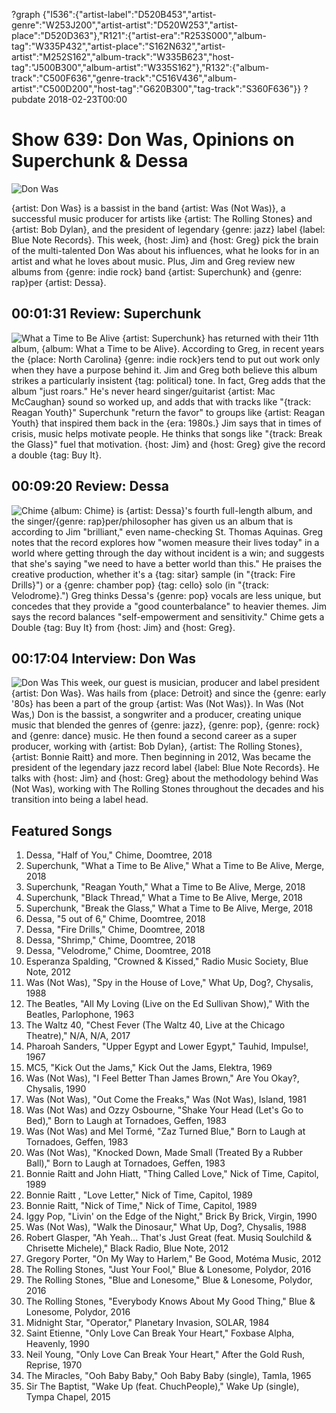 ?graph {"I536":{"artist-label":"D520B453","artist-genre":"W253J200","artist-artist":"D520W253","artist-place":"D520D363"},"R121":{"artist-era":"R253S000","album-tag":"W335P432","artist-place":"S162N632","artist-artist":"M252S162","album-track":"W335B623","host-tag":"J500B300","album-artist":"W335S162"},"R132":{"album-track":"C500F636","genre-track":"C516V436","album-artist":"C500D200","host-tag":"G620B300","tag-track":"S360F636"}}
?pubdate 2018-02-23T00:00

# Show 639: Don Was, Opinions on Superchunk & Dessa

![Don Was](https://sound-images.s3.amazonaws.com/images/2018/don_was.jpg)

{artist: Don Was} is a bassist in the band {artist: Was (Not Was)}, a successful music producer for artists like {artist: The Rolling Stones} and {artist: Bob Dylan}, and the president of legendary {genre: jazz} label {label: Blue Note Records}. This week, {host: Jim} and {host: Greg} pick the brain of the multi-talented Don Was about his influences, what he looks for in an artist and what he loves about music. Plus, Jim and Greg review new albums from {genre: indie rock} band {artist: Superchunk} and {genre: rap}per {artist: Dessa}.


## 00:01:31 Review: Superchunk
![What a Time to Be Alive](http://is5.mzstatic.com/image/thumb/Music118/v4/f5/f8/db/f5f8db95-3cbf-8670-b2dc-18bc56ab7bcb/source/600x600bb.jpg "3647724/1298680293")
{artist: Superchunk} has returned with their 11th album, {album: What a Time to be Alive}. According to Greg, in recent years the {place: North Carolina} {genre: indie rock}ers tend to put out work only when they have a purpose behind it. Jim and Greg both believe this album strikes a particularly insistent {tag: political} tone. In fact, Greg adds that the album "just roars." He's never heard singer/guitarist {artist: Mac McCaughan} sound so worked up, and adds that with tracks like "{track: Reagan Youth}" Superchunk "return the favor" to groups like {artist: Reagan Youth} that inspired them back in the {era: 1980s.} Jim says that in times of crisis, music helps motivate people. He thinks that songs like "{track: Break the Glass}" fuel that motivation. {host: Jim} and {host: Greg} give the record a double {tag: Buy It}.

## 00:09:20 Review: Dessa
![Chime](http://is5.mzstatic.com/image/thumb/Music111/v4/71/4d/d2/714dd281-f653-6571-9cfd-8ae60c607b1a/source/600x600bb.jpg "281439497/1322884136")
{album: Chime} is {artist: Dessa}'s fourth full-length album, and the singer/{genre: rap}per/philosopher has given us an album that is according to Jim "brilliant," even name-checking St. Thomas Aquinas. Greg notes that the record explores how "women measure their lives today" in a world where getting through the day without incident is a win; and suggests that she's saying "we need to have a better world than this." He praises the creative production, whether it's a {tag: sitar} sample (in "{track: Fire Drills}") or a {genre: chamber pop} {tag: cello} solo (in "{track: Velodrome}.") Greg thinks Dessa's {genre: pop} vocals are less unique, but concedes that they provide a "good counterbalance" to heavier themes. Jim says the record balances "self-empowerment and sensitivity." Chime gets a Double {tag: Buy It} from {host: Jim} and {host: Greg}.

## 00:17:04 Interview: Don Was
![Don Was](https://sound-images.s3.amazonaws.com/images/2018/don_was_2.jpg)
This week, our guest is musician, producer and label president {artist: Don Was}. Was hails from {place: Detroit} and since the {genre: early '80s} has been a part of the group {artist: Was (Not Was)}. In Was (Not Was,) Don is the bassist, a songwriter and a producer, creating unique music that blended the genres of {genre: jazz}, {genre: pop}, {genre: rock} and {genre: dance} music. He then found a second career as a super producer, working with {artist: Bob Dylan}, {artist: The Rolling Stones}, {artist: Bonnie Raitt} and more. Then beginning in 2012, Was became the president of the legendary jazz record label {label: Blue Note Records}. He talks with {host: Jim} and {host: Greg} about the methodology behind Was (Not Was), working with The Rolling Stones throughout the decades and his transition into being a label head. 


## Featured Songs

1. Dessa, "Half of You," Chime, Doomtree, 2018
1. Superchunk, "What a Time to Be Alive," What a Time to Be Alive, Merge, 2018
1. Superchunk, "Reagan Youth," What a Time to Be Alive, Merge, 2018
1. Superchunk, "Black Thread," What a Time to Be Alive, Merge, 2018
1. Superchunk, "Break the Glass," What a Time to Be Alive, Merge, 2018
1. Dessa, "5 out of 6," Chime, Doomtree, 2018
1. Dessa, "Fire Drills," Chime, Doomtree, 2018
1. Dessa, "Shrimp," Chime, Doomtree, 2018
1. Dessa, "Velodrome," Chime, Doomtree, 2018
1. Esperanza Spalding, "Crowned & Kissed," Radio Music Society, Blue Note, 2012
1. Was (Not Was), "Spy in the House of Love," What Up, Dog?, Chysalis, 1988
1. The Beatles, "All My Loving (Live on the Ed Sullivan Show)," With the Beatles, Parlophone, 1963
1. The Waltz 40, "Chest Fever (The Waltz 40, Live at the Chicago Theatre)," N/A, N/A, 2017
1. Pharoah Sanders, "Upper Egypt and Lower Egypt," Tauhid, Impulse!, 1967
1. MC5, "Kick Out the Jams," Kick Out the Jams, Elektra, 1969
1. Was (Not Was), "I Feel Better Than James Brown," Are You Okay?, Chysalis, 1990
1. Was (Not Was), "Out Come the Freaks," Was (Not Was), Island, 1981
1. Was (Not Was) and Ozzy Osbourne, "Shake Your Head (Let's Go to Bed)," Born to Laugh at Tornadoes, Geffen, 1983
1. Was (Not Was) and Mel Tormé, "Zaz Turned Blue," Born to Laugh at Tornadoes, Geffen, 1983
1. Was (Not Was), "Knocked Down, Made Small (Treated By a Rubber Ball)," Born to Laugh at Tornadoes, Geffen, 1983
1. Bonnie Raitt and John Hiatt, "Thing Called Love," Nick of Time, Capitol, 1989
1. Bonnie Raitt , "Love Letter," Nick of Time, Capitol, 1989
1. Bonnie Raitt, "Nick of Time," Nick of Time, Capitol, 1989
1. Iggy Pop, "Livin' on the Edge of the Night," Brick By Brick, Virgin, 1990
1. Was (Not Was), "Walk the Dinosaur," What Up, Dog?, Chysalis, 1988
1. Robert Glasper, "Ah Yeah... That's Just Great (feat. Musiq Soulchild & Chrisette Michele)," Black Radio, Blue Note, 2012
1. Gregory Porter, "On My Way to Harlem," Be Good, Motéma Music, 2012
1. The Rolling Stones, "Just Your Fool," Blue & Lonesome, Polydor, 2016
1. The Rolling Stones, "Blue and Lonesome," Blue & Lonesome, Polydor, 2016
1. The Rolling Stones, "Everybody Knows About My Good Thing," Blue & Lonesome, Polydor, 2016
1. Midnight Star, "Operator," Planetary Invasion, SOLAR, 1984
1. Saint Etienne, "Only Love Can Break Your Heart," Foxbase Alpha, Heavenly, 1990
1. Neil Young, "Only Love Can Break Your Heart," After the Gold Rush, Reprise, 1970
1. The Miracles, "Ooh Baby Baby," Ooh Baby Baby (single), Tamla, 1965
1. Sir The Baptist, "Wake Up (feat. ChuchPeople)," Wake Up (single), Tympa Chapel, 2015